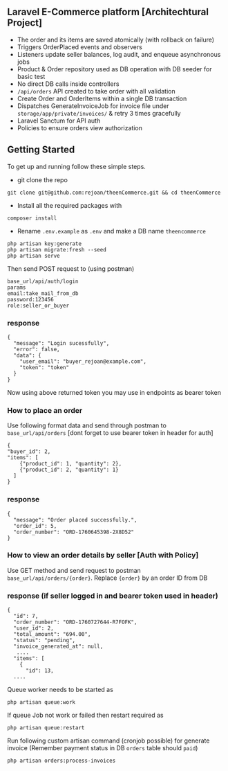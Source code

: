 ## Laravel E-Commerce platform [Architechtural Project]

- The order and its items are saved atomically (with rollback on failure)
- Triggers OrderPlaced events and observers
- Listeners update seller balances, log audit, and enqueue asynchronous jobs
- Product & Order repository used as DB operation with DB seeder for basic test
- No direct DB calls inside controllers
- `/api/orders` API created to take order with all validation
- Create Order and OrderItems within a single DB transaction
- Dispatches GenerateInvoiceJob for invoice file under `storage/app/private/invoices/` & retry 3 times gracefully
- Laravel Sanctum for API auth
- Policies to ensure orders view authorization

## Getting Started

To get up and running follow these simple steps.

- git clone the repo

```
git clone git@github.com:rejoan/theenCommerce.git && cd theenCommerce
```

- Install all the required packages with

```
composer install
```

- Rename `.env.example` as `.env` and make a DB name `theencommerce`

```
php artisan key:generate
php artisan migrate:fresh --seed
php artisan serve
```

Then send POST request to (using postman)
```
base_url/api/auth/login
params
email:take_mail_from_db
password:123456
role:seller_or_buyer
```

### response
```
{
  "message": "Login sucessfully",
  "error": false,
  "data": {
    "user_email": "buyer_rejoan@example.com",
    "token": "token"
  }
}
```
Now using above returned token you may use in endpoints as bearer token

### How to place an order
Use following format data and send through postman to `base_url/api/orders` [dont forget to use bearer token in header for auth]
```
{
"buyer_id": 2,
"items": [
    {"product_id": 1, "quantity": 2},
    {"product_id": 2, "quantity": 1}
  ]
}
```
### response

```
{
  "message": "Order placed successfully.",
  "order_id": 5,
  "order_number": "ORD-1760645398-2X8D52"
}
```


### How to view an order details by seller [Auth with Policy]
Use GET method and send request to postman `base_url/api/orders/{order}`. Replace `{order}` by an order ID from DB

### response (if seller logged in and bearer token used in header)

```
{
  "id": 7,
  "order_number": "ORD-1760727644-R7FOFK",
  "user_id": 2,
  "total_amount": "694.00",
  "status": "pending",
  "invoice_generated_at": null,
   ....
  "items": [
    {
      "id": 13,
  ....
```

Queue worker needs to be started as 
```
php artisan queue:work
```

If queue Job not work or failed then restart required as 
```
php artisan queue:restart
```

Run following custom artisan command (cronjob possible) for generate invoice (Remember payment status in DB `orders` table should `paid`)
```
php artisan orders:process‐invoices
```